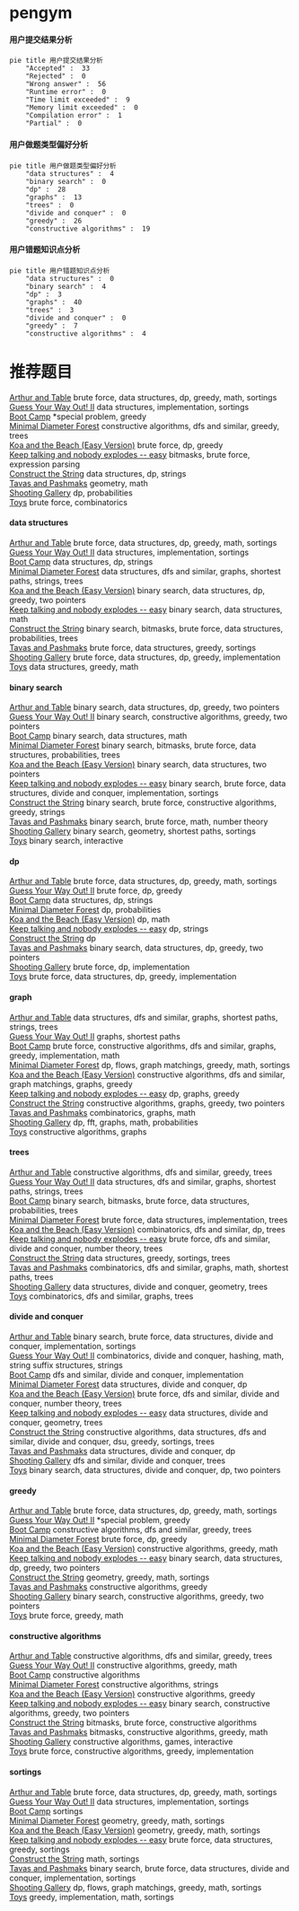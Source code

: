 # pengym
<!-- tabs:start -->
#### **用户提交结果分析**

```mermaid
pie title 用户提交结果分析
    "Accepted" :  33
    "Rejected" :  0
    "Wrong answer" :  56
    "Runtime error" :  0
    "Time limit exceeded" :  9
    "Memory limit exceeded" :  0
    "Compilation error" :  1
    "Partial" :  0
```
#### **用户做题类型偏好分析**

```mermaid
pie title 用户做题类型偏好分析
    "data structures" :  4
    "binary search" :  0
    "dp" :  28
    "graphs" :  13
    "trees" :  0
    "divide and conquer" :  0
    "greedy" :  26
    "constructive algorithms" :  19
```
#### **用户错题知识点分析**

```mermaid
pie title 用户错题知识点分析
    "data structures" :  0
    "binary search" :  4
    "dp" :  3
    "graphs" :  40
    "trees" :  3
    "divide and conquer" :  0
    "greedy" :  7
    "constructive algorithms" :  4
```
<!-- tabs:end -->
# 推荐题目
[Arthur and Table](http://codeforces.com/problemset/problem/557/C)		brute force,
                        data structures,
                        dp,
                        greedy,
                        math,
                        sortings		  
[Guess Your Way Out! II](http://codeforces.com/problemset/problem/558/D)		data structures,
                        implementation,
                        sortings		  
[Boot Camp](http://codeforces.com/problemset/problem/1346/B)		*special problem,
                        greedy		  
[Minimal Diameter Forest](http://codeforces.com/problemset/problem/1092/E)		constructive algorithms,
                        dfs and similar,
                        greedy,
                        trees		  
[Koa and the Beach (Easy Version)](http://codeforces.com/problemset/problem/1384/B1)		brute force,
                        dp,
                        greedy		  
[Keep talking and nobody explodes -- easy](http://codeforces.com/problemset/problem/1302/F)		bitmasks,
                        brute force,
                        expression parsing		  
[Construct the String](http://codeforces.com/problemset/problem/1366/G)		data structures,
                        dp,
                        strings		  
[Tavas and Pashmaks](http://codeforces.com/problemset/problem/535/E)		geometry,
                        math		  
[Shooting Gallery](http://codeforces.com/problemset/problem/30/C)		dp,
                        probabilities		  
[Toys](http://codeforces.com/problemset/problem/44/I)		brute force,
                        combinatorics		  
<!-- tabs:start -->
#### **data structures**
[Arthur and Table](http://codeforces.com/problemset/problem/557/C)		brute force,
                        data structures,
                        dp,
                        greedy,
                        math,
                        sortings		  
[Guess Your Way Out! II](http://codeforces.com/problemset/problem/558/D)		data structures,
                        implementation,
                        sortings		  
[Boot Camp](http://codeforces.com/problemset/problem/1366/G)		data structures,
                        dp,
                        strings		  
[Minimal Diameter Forest](http://codeforces.com/problemset/problem/1209/F)		data structures,
                        dfs and similar,
                        graphs,
                        shortest paths,
                        strings,
                        trees		  
[Koa and the Beach (Easy Version)](http://codeforces.com/problemset/problem/1492/C)		binary search,
                        data structures,
                        dp,
                        greedy,
                        two pointers		  
[Keep talking and nobody explodes -- easy](http://codeforces.com/problemset/problem/1490/G)		binary search,
                        data structures,
                        math		  
[Construct the String](http://codeforces.com/problemset/problem/1479/D)		binary search,
                        bitmasks,
                        brute force,
                        data structures,
                        probabilities,
                        trees		  
[Tavas and Pashmaks](http://codeforces.com/problemset/problem/1497/A)		brute force,
                        data structures,
                        greedy,
                        sortings		  
[Shooting Gallery](http://codeforces.com/problemset/problem/1491/C)		brute force,
                        data structures,
                        dp,
                        greedy,
                        implementation		  
[Toys](http://codeforces.com/problemset/problem/1492/B)		data structures,
                        greedy,
                        math		  
#### **binary search**
[Arthur and Table](http://codeforces.com/problemset/problem/1492/C)		binary search,
                        data structures,
                        dp,
                        greedy,
                        two pointers		  
[Guess Your Way Out! II](http://codeforces.com/problemset/problem/1463/D)		binary search,
                        constructive algorithms,
                        greedy,
                        two pointers		  
[Boot Camp](http://codeforces.com/problemset/problem/1490/G)		binary search,
                        data structures,
                        math		  
[Minimal Diameter Forest](http://codeforces.com/problemset/problem/1479/D)		binary search,
                        bitmasks,
                        brute force,
                        data structures,
                        probabilities,
                        trees		  
[Koa and the Beach (Easy Version)](http://codeforces.com/problemset/problem/1436/E)		binary search,
                        data structures,
                        two pointers		  
[Keep talking and nobody explodes -- easy](http://codeforces.com/problemset/problem/1461/D)		binary search,
                        brute force,
                        data structures,
                        divide and conquer,
                        implementation,
                        sortings		  
[Construct the String](http://codeforces.com/problemset/problem/1493/C)		binary search,
                        brute force,
                        constructive algorithms,
                        greedy,
                        strings		  
[Tavas and Pashmaks](http://codeforces.com/problemset/problem/1487/D)		binary search,
                        brute force,
                        math,
                        number theory		  
[Shooting Gallery](http://codeforces.com/problemset/problem/1486/B)		binary search,
                        geometry,
                        shortest paths,
                        sortings		  
[Toys](http://codeforces.com/problemset/problem/1486/C1)		binary search,
                        interactive		  
#### **dp**
[Arthur and Table](http://codeforces.com/problemset/problem/557/C)		brute force,
                        data structures,
                        dp,
                        greedy,
                        math,
                        sortings		  
[Guess Your Way Out! II](http://codeforces.com/problemset/problem/1384/B1)		brute force,
                        dp,
                        greedy		  
[Boot Camp](http://codeforces.com/problemset/problem/1366/G)		data structures,
                        dp,
                        strings		  
[Minimal Diameter Forest](http://codeforces.com/problemset/problem/30/C)		dp,
                        probabilities		  
[Koa and the Beach (Easy Version)](http://codeforces.com/problemset/problem/2/B)		dp,
                        math		  
[Keep talking and nobody explodes -- easy](http://codeforces.com/problemset/problem/346/B)		dp,
                        strings		  
[Construct the String](http://codeforces.com/problemset/problem/41/D)		dp		  
[Tavas and Pashmaks](http://codeforces.com/problemset/problem/1492/C)		binary search,
                        data structures,
                        dp,
                        greedy,
                        two pointers		  
[Shooting Gallery](https://codeforces.com/contest/1457/problem/C)		brute force,
                        dp,
                        implementation		  
[Toys](http://codeforces.com/problemset/problem/1491/C)		brute force,
                        data structures,
                        dp,
                        greedy,
                        implementation		  
#### **graph**
[Arthur and Table](http://codeforces.com/problemset/problem/1209/F)		data structures,
                        dfs and similar,
                        graphs,
                        shortest paths,
                        strings,
                        trees		  
[Guess Your Way Out! II](https://codeforces.com/contest/1483/problem/D)		graphs,
                        shortest paths		  
[Boot Camp](http://codeforces.com/problemset/problem/1487/C)		brute force,
                        constructive algorithms,
                        dfs and similar,
                        graphs,
                        greedy,
                        implementation,
                        math		  
[Minimal Diameter Forest](http://codeforces.com/problemset/problem/1437/C)		dp,
                        flows,
                        graph matchings,
                        greedy,
                        math,
                        sortings		  
[Koa and the Beach (Easy Version)](http://codeforces.com/problemset/problem/1470/D)		constructive algorithms,
                        dfs and similar,
                        graph matchings,
                        graphs,
                        greedy		  
[Keep talking and nobody explodes -- easy](http://codeforces.com/problemset/problem/1476/C)		dp,
                        graphs,
                        greedy		  
[Construct the String](http://codeforces.com/problemset/problem/1304/D)		constructive algorithms,
                        graphs,
                        greedy,
                        two pointers		  
[Tavas and Pashmaks](http://codeforces.com/problemset/problem/1475/C)		combinatorics,
                        graphs,
                        math		  
[Shooting Gallery](http://codeforces.com/problemset/problem/553/E)		dp,
                        fft,
                        graphs,
                        math,
                        probabilities		  
[Toys](http://codeforces.com/problemset/problem/1495/C)		constructive algorithms,
                        graphs		  
#### **trees**
[Arthur and Table](http://codeforces.com/problemset/problem/1092/E)		constructive algorithms,
                        dfs and similar,
                        greedy,
                        trees		  
[Guess Your Way Out! II](http://codeforces.com/problemset/problem/1209/F)		data structures,
                        dfs and similar,
                        graphs,
                        shortest paths,
                        strings,
                        trees		  
[Boot Camp](http://codeforces.com/problemset/problem/1479/D)		binary search,
                        bitmasks,
                        brute force,
                        data structures,
                        probabilities,
                        trees		  
[Minimal Diameter Forest](http://codeforces.com/problemset/problem/1511/C)		brute force,
                        data structures,
                        implementation,
                        trees		  
[Koa and the Beach (Easy Version)](http://codeforces.com/problemset/problem/1499/F)		combinatorics,
                        dfs and similar,
                        dp,
                        trees		  
[Keep talking and nobody explodes -- easy](http://codeforces.com/problemset/problem/1491/E)		brute force,
                        dfs and similar,
                        divide and conquer,
                        number theory,
                        trees		  
[Construct the String](http://codeforces.com/problemset/problem/1466/D)		data structures,
                        greedy,
                        sortings,
                        trees		  
[Tavas and Pashmaks](http://codeforces.com/problemset/problem/1495/D)		combinatorics,
                        dfs and similar,
                        graphs,
                        math,
                        shortest paths,
                        trees		  
[Shooting Gallery](http://codeforces.com/problemset/problem/1303/G)		data structures,
                        divide and conquer,
                        geometry,
                        trees		  
[Toys](http://codeforces.com/problemset/problem/1454/E)		combinatorics,
                        dfs and similar,
                        graphs,
                        trees		  
#### **divide and conquer**
[Arthur and Table](http://codeforces.com/problemset/problem/1461/D)		binary search,
                        brute force,
                        data structures,
                        divide and conquer,
                        implementation,
                        sortings		  
[Guess Your Way Out! II](http://codeforces.com/problemset/problem/1466/G)		combinatorics,
                        divide and conquer,
                        hashing,
                        math,
                        string suffix structures,
                        strings		  
[Boot Camp](http://codeforces.com/problemset/problem/1490/D)		dfs and similar,
                        divide and conquer,
                        implementation		  
[Minimal Diameter Forest](https://codeforces.com/contest/1483/problem/C)		data structures,
                        divide and conquer,
                        dp		  
[Koa and the Beach (Easy Version)](http://codeforces.com/problemset/problem/1491/E)		brute force,
                        dfs and similar,
                        divide and conquer,
                        number theory,
                        trees		  
[Keep talking and nobody explodes -- easy](http://codeforces.com/problemset/problem/1303/G)		data structures,
                        divide and conquer,
                        geometry,
                        trees		  
[Construct the String](http://codeforces.com/problemset/problem/1494/D)		constructive algorithms,
                        data structures,
                        dfs and similar,
                        divide and conquer,
                        dsu,
                        greedy,
                        sortings,
                        trees		  
[Tavas and Pashmaks](http://codeforces.com/problemset/problem/1482/E)		data structures,
                        divide and conquer,
                        dp		  
[Shooting Gallery](http://codeforces.com/problemset/problem/566/C)		dfs and similar,
                        divide and conquer,
                        trees		  
[Toys](http://codeforces.com/problemset/problem/1428/F)		binary search,
                        data structures,
                        divide and conquer,
                        dp,
                        two pointers		  
#### **greedy**
[Arthur and Table](http://codeforces.com/problemset/problem/557/C)		brute force,
                        data structures,
                        dp,
                        greedy,
                        math,
                        sortings		  
[Guess Your Way Out! II](http://codeforces.com/problemset/problem/1346/B)		*special problem,
                        greedy		  
[Boot Camp](http://codeforces.com/problemset/problem/1092/E)		constructive algorithms,
                        dfs and similar,
                        greedy,
                        trees		  
[Minimal Diameter Forest](http://codeforces.com/problemset/problem/1384/B1)		brute force,
                        dp,
                        greedy		  
[Koa and the Beach (Easy Version)](https://codeforces.com/contest/1456/problem/C)		constructive algorithms,
                        greedy,
                        math		  
[Keep talking and nobody explodes -- easy](http://codeforces.com/problemset/problem/1492/C)		binary search,
                        data structures,
                        dp,
                        greedy,
                        two pointers		  
[Construct the String](https://codeforces.com/contest/1496/problem/C)		geometry,
                        greedy,
                        math,
                        sortings		  
[Tavas and Pashmaks](http://codeforces.com/problemset/problem/1493/A)		constructive algorithms,
                        greedy		  
[Shooting Gallery](http://codeforces.com/problemset/problem/1463/D)		binary search,
                        constructive algorithms,
                        greedy,
                        two pointers		  
[Toys](http://codeforces.com/problemset/problem/1462/C)		brute force,
                        greedy,
                        math		  
#### **constructive algorithms**
[Arthur and Table](http://codeforces.com/problemset/problem/1092/E)		constructive algorithms,
                        dfs and similar,
                        greedy,
                        trees		  
[Guess Your Way Out! II](https://codeforces.com/contest/1456/problem/C)		constructive algorithms,
                        greedy,
                        math		  
[Boot Camp](http://codeforces.com/problemset/problem/1070/L)		constructive algorithms		  
[Minimal Diameter Forest](https://codeforces.com/contest/1064/problem/C)		constructive algorithms,
                        strings		  
[Koa and the Beach (Easy Version)](http://codeforces.com/problemset/problem/1493/A)		constructive algorithms,
                        greedy		  
[Keep talking and nobody explodes -- easy](http://codeforces.com/problemset/problem/1463/D)		binary search,
                        constructive algorithms,
                        greedy,
                        two pointers		  
[Construct the String](https://codeforces.com/contest/1456/problem/B)		bitmasks,
                        brute force,
                        constructive algorithms		  
[Tavas and Pashmaks](http://codeforces.com/problemset/problem/1492/D)		bitmasks,
                        constructive algorithms,
                        greedy,
                        math		  
[Shooting Gallery](https://codeforces.com/contest/1504/problem/D)		constructive algorithms,
                        games,
                        interactive		  
[Toys](https://codeforces.com/contest/1483/problem/A)		brute force,
                        constructive algorithms,
                        greedy,
                        implementation		  
#### **sortings**
[Arthur and Table](http://codeforces.com/problemset/problem/557/C)		brute force,
                        data structures,
                        dp,
                        greedy,
                        math,
                        sortings		  
[Guess Your Way Out! II](http://codeforces.com/problemset/problem/558/D)		data structures,
                        implementation,
                        sortings		  
[Boot Camp](http://codeforces.com/problemset/problem/1174/B)		sortings		  
[Minimal Diameter Forest](https://codeforces.com/contest/1496/problem/C)		geometry,
                        greedy,
                        math,
                        sortings		  
[Koa and the Beach (Easy Version)](http://codeforces.com/problemset/problem/1495/A)		geometry,
                        greedy,
                        math,
                        sortings		  
[Keep talking and nobody explodes -- easy](http://codeforces.com/problemset/problem/1497/A)		brute force,
                        data structures,
                        greedy,
                        sortings		  
[Construct the String](http://codeforces.com/problemset/problem/1427/A)		math,
                        sortings		  
[Tavas and Pashmaks](http://codeforces.com/problemset/problem/1461/D)		binary search,
                        brute force,
                        data structures,
                        divide and conquer,
                        implementation,
                        sortings		  
[Shooting Gallery](http://codeforces.com/problemset/problem/1437/C)		dp,
                        flows,
                        graph matchings,
                        greedy,
                        math,
                        sortings		  
[Toys](http://codeforces.com/problemset/problem/1473/A)		greedy,
                        implementation,
                        math,
                        sortings		  
<!-- tabs:end -->
